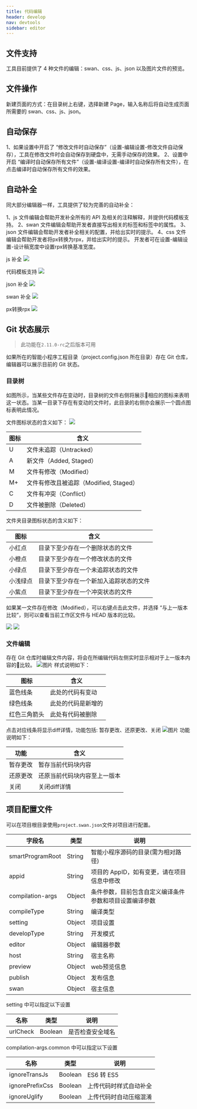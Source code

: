 ```yaml
---
title: 代码编辑
header: develop
nav: devtools
sidebar: editor 
---
```


## 文件支持
工具目前提供了 4 种文件的编辑：swan、css、js、json 以及图片文件的预览。

## 文件操作

新建页面的方式：在目录树上右键，选择新建 Page，输入名称后将自动生成页面所需要的 swan、css、js、json。


## 自动保存

1、如果设置中开启了 “修改文件时自动保存”（设置-编辑设置-修改文件自动保存），工具在修改文件时会自动保存到硬盘中，无需手动保存的效果。
2、设置中开启 “编译时自动保存所有文件”（设置-编译设置-编译时自动保存所有文件），在点击编译时自动保存所有文件的效果。


## 自动补全

同大部分编辑器一样，工具提供了较为完善的自动补全：

1、js 文件编辑会帮助开发补全所有的 API 及相关的注释解释，并提供代码模板支持。
2、swan 文件编辑会帮助开发者直接写出相关的标签和标签中的属性。
3、json 文件编辑会帮助开发者补全相关的配置，并给出实时的提示。
4、css 文件编辑会帮助开发者将px转换为rpx，并给出实时的提示。 开发者可在设置-编辑设置-设计稿宽度中设置rpx转换基准宽度。

js 补全
![](../../../img/tool/js补全.gif)

代码模板支持
![](../../../img/tool/代码模板支持.gif)

json 补全
![](../../../img/tool/json补全.gif)

swan 补全
![](../../../img/tool/swan补全.gif)

px转换rpx
![](../../../img/tool/px2rpx转换.gif)

## Git 状态展示
>此功能在`2.11.0-rc`之后版本可用

如果所在的智能小程序工程目录（project.config.json 所在目录）存在 Git 仓库，编辑器可以展示目前的 Git 状态。

### 目录树
如图所示，当某些文件存在变动时，目录树的文件右侧将展示相应的图标来表明这一状态。当某一目录下存在有变动的文件时，此目录的右侧亦会展示一个圆点图标表明此情况。

文件图标状态的含义如下：
![](../../../img/tool/编辑器git01.png)

|图标 | 含义 |
|---|---|
|U|文件未追踪（Untracked）|
|A|新文件（Added, Staged）|
|M|文件有修改（Modified）|
|M+|文件有修改且被追踪（Modified, Staged）|
|C|文件有冲突（Conflict）|
|D|文件被删除（Deleted）|

文件夹目录图标状态的含义如下：

|图标 | 含义 |
|---|---|
|小红点|目录下至少存在一个删除状态的文件|
|小橙点|目录下至少存在一个修改状态的文件|
|小绿点|目录下至少存在一个未追踪状态的文件|
|小浅绿点|目录下至少存在一个新加入追踪状态的文件|
|小紫点|目录下至少存在一个冲突状态的文件|


如果某一文件存在修改（Modified），可以右键点击此文件，并选择 “与上一版本比较”，则可以查看当前工作区文件与 HEAD 版本的比较。

![](../../../img/tool/编辑器git02.png)
![](../../../img/tool/编辑器git03.png)

### 文件编辑
存在 Git 仓库时编辑文件内容，将会在所编辑代码左侧实时显示相对于上一版本内容的比较。
![图片](../../../img/tool/编辑器git04.png)
样式说明如下：

|图标 | 含义 |
|---|---|
|蓝色线条|此处的代码有变动|
|绿色线条|此处的代码是新增的|
|红色三角箭头|此处有代码被删除|

点击对应线条将显示diff详情，功能包括: 暂存更改、还原更改、关闭
![图片](../../../img/tool/编辑器git06.png)
功能说明如下：

|功能 | 含义 |
|---|---|
|暂存更改|暂存当前代码块内容|
|还原更改|还原当前代码块内容至上一版本|
|关闭|关闭diff详情|


## 项目配置文件
可以在项目根目录使用`project.swan.json`文件对项目进行配置。

|字段名 | 类型 |说明|
|---|---|---|
|smartProgramRoot|String|智能小程序源码的目录(需为相对路径)|
|appid|String| 项目的 AppID，如有变更，请在项目信息中修改 |
|compilation-args|Object|条件参数，目前包含自定义编译条件参数和项目设置编译参数|
|compileType|String|编译类型|
|setting|Object|项目设置|
|developType|String|开发模式|
|editor|Object|编辑器参数|
|host|String|宿主名称|
|preview|Object|web预览信息|
|publish|Object|发布信息|
|swan|Object|宿主信息|

setting 中可以指定以下设置

|名称 | 类型  | 说明|
|---|---|---|
|urlCheck|Boolean|是否检查安全域名|


compilation-args.common 中可以指定以下设置

|名称 | 类型  | 说明|
|---|---|---|
|ignoreTransJs|Boolean|ES6 转 ES5|
|ignorePrefixCss|Boolean|上传代码时样式自动补全|
|ignoreUglify|Boolean|上传代码时自动压缩混淆|
